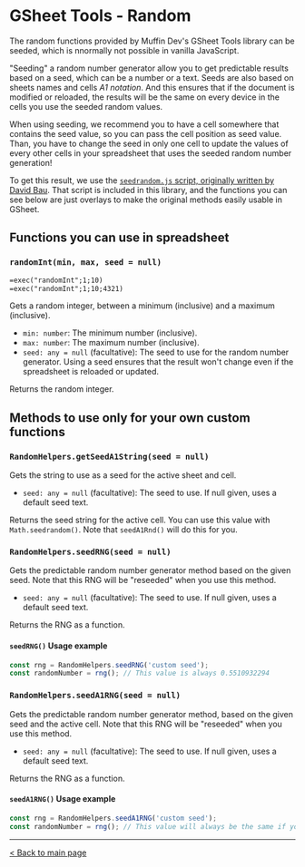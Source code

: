 # GSheet Tools - Random

The random functions provided by Muffin Dev's GSheet Tools library can be seeded, which is nnormally not possible in vanilla JavaScript.

"Seeding" a random number generator allow you to get predictable results based on a seed, which can be a number or a text. Seeds are also based on sheets names and cells *A1 notation*. And this ensures that if the document is modified or reloaded, the results will be the same on every device in the cells you use the seeded random values.

When using seeding, we recommend you to have a cell somewhere that contains the seed value, so you can pass the cell position as seed value. Than, you have to change the seed in only one cell to update the values of every other cells in your spreadsheet that uses the seeded random number generation!

To get this result, we use the [`seedrandom.js` script, originally written by David Bau](http://davidbau.com/encode/seedrandom.js). That script is included in this library, and the functions you can see below are just overlays to make the original methods easily usable in GSheet.

## Functions you can use in spreadsheet

### `randomInt(min, max, seed = null)`

```txt
=exec("randomInt";1;10)
=exec("randomInt";1;10;4321)
```

Gets a random integer, between a minimum (inclusive) and a maximum (inclusive).

- `min: number`: The minimum number (inclusive).
- `max: number`: The maximum number (inclusive).
- `seed: any = null` (facultative): The seed to use for the random number generator. Using a seed ensures that the result won't change even if the spreadsheet is reloaded or updated.

Returns the random integer.

## Methods to use only for your own custom functions

### `RandomHelpers.getSeedA1String(seed = null)`

Gets the string to use as a seed for the active sheet and cell.

- `seed: any = null` (facultative): The seed to use. If null given, uses a default seed text.

Returns the seed string for the active cell. You can use this value with `Math.seedrandom()`. Note that `seedA1Rnd()` will do this for you.

### `RandomHelpers.seedRNG(seed = null)`

Gets the predictable random number generator method based on the given seed. Note that this RNG will be "reseeded" when you use this method.

- `seed: any = null` (facultative): The seed to use. If null given, uses a default seed text.

Returns the RNG as a function.

#### `seedRNG()` Usage example

```js
const rng = RandomHelpers.seedRNG('custom seed');
const randomNumber = rng(); // This value is always 0.5510932294
```

### `RandomHelpers.seedA1RNG(seed = null)`

Gets the predictable random number generator method, based on the given seed and the active cell. Note that this RNG will be "reseeded" when you use this method.

- `seed: any = null` (facultative): The seed to use. If null given, uses a default seed text.

Returns the RNG as a function.

#### `seedA1RNG()` Usage example

```js
const rng = RandomHelpers.seedA1RNG('custom seed');
const randomNumber = rng(); // This value will always be the same if you use it in tha A1 cell of a sheet with a same name
```

---

[< Back to main page](./README.md)